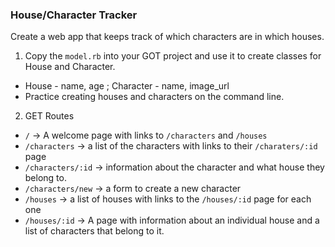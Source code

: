 ### House/Character Tracker

Create a web app that keeps track of which characters are in which houses.

1) Copy the `model.rb` into your GOT project and use it to create classes for House and Character.
  * House - name, age ; Character - name, image_url
  * Practice creating houses and characters on the command line.

2) GET Routes

  * `/` -> A welcome page with links to `/characters` and `/houses`
  * `/characters` -> a list of the characters with links to their `/charaters/:id` page
  * `/characters/:id` -> information about the character and what house they belong to.
  * `/characters/new` -> a form to create a new character
  * `/houses` -> a list of houses with links to the `/houses/:id` page for each one
  * `/houses/:id` -> A page with information about an individual house and a list of characters that belong to it.
